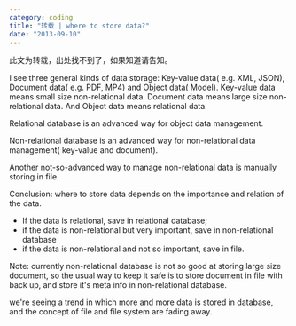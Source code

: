 ```yaml
---
category: coding
title: "转载 | where to store data?"
date: "2013-09-10"
---
```


此文为转载，出处找不到了，如果知道请告知。

I see three general kinds of data storage: Key-value data( e.g. XML, JSON), Document data( e.g. PDF, MP4) and Object data( Model). Key-value data means small size non-relational data. Document data means large size non-relational data. And Object data means relational data.

Relational database is an advanced way for object data management.

Non-relational database is an advanced way for non-relational data management( key-value and document).

Another not-so-advanced way to manage non-relational data is manually storing in file.

Conclusion: where to store data depends on the importance and relation of the data.

- If the data is relational, save in relational database;
- if the data is non-relational but very important, save in non-relational database﻿
- if the data is non-relational and not so important, save in file.

Note: currently non-relational database is not so good at storing large size document, so the usual way to keep it safe is to store document in file with back up, and store it's meta info in non-relational database.

we're seeing a trend in which more and more data is stored in database, and the concept of file and file system are fading away.
